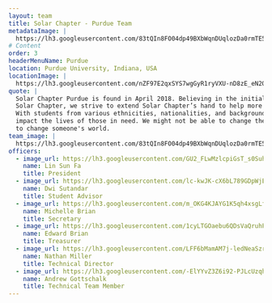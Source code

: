 ```yaml
---
layout: team
title: Solar Chapter - Purdue Team
metadataImage: |
  https://lh3.googleusercontent.com/83tQIn8FO04dp49BXbWqnDUqlozDa0rmTE5RdJRDWZs6FItDx9iu9iqioE-6sJrWzaFVAmJBFQm1MSpz6iHvzx6uPU6VWuupE8QV-UvYobK323nINA4bFR1VLEh4MafDG3jYHqUIdfN4CbrqHWASCHhi4BHVTxalt-7FNIyb3364qzZy13bcCUZZNjoNuV6vbVXf3hgAuSxn1xUbKK9U5pjWMlFBLAPk42Evl7bSf9ZXGUnraVw_W-A-jA1PKFSNHI1GRn99TOcrKy2t9Hva22MGimp1HGhf1jim34C0nlsmByewjtJmU0L_Na25UwvgWZHSmfXzIxrixrDQYcdIE8_BrPfeRW3s7vSZfFtK7kA1ZV9WYnEEazejoslGPnahWu8spn0y5zqGqbkr4G7TQjAgl2MBJ_zznbWCoHGyd3J_aylsozCby327pYp9Wqtw89tWmLGw73kGzVC7hle8ZlvIS8xuvCCMku2SgMRIOcNTwrFbQ8TYwQaZctGi3r-yac-AVhlWmikrPryX5HkCqjuAt52mm9PWgmAMWPGLNBB19ceLLVeCf2zcnRHBvLNwtyZGyte5bspMpzIfj-UmK89_SH72prgC7VQO7sCZ4KcHfJkZAqA5tTutSTSihL1KEXlDW_iZTR1rdAwQSovJ-w1TZDsu4xJ-zloAapZS_bryAGqhUdSi3pkqeyUdCw=w2692-h2018-no
# Content
order: 3
headerMenuName: Purdue
location: Purdue University, Indiana, USA
locationImage: |
  https://lh3.googleusercontent.com/nZF97E2qxSYS7wgGyR1ryVXU-nD8zE_eN2QxubsRzf7_2tyNmUlESIQePZwbMBF-JcfCEnJ-czHaS9M418vhj_5Df5wRgGv9vdi-BXhrV-PISLEsX4N6yA3g498SkllsF49X3lPFLMQnNcWB4L-Y8Sx2NH33f5YzxobIfLeTJDBvVedzdQv7c_tF2PeHqx0qZUNcZyVn8d7f17o5KP0teN3N-iptTG5zJ0XqAFxmaC9iDIeiFh-XnzRXCEy-QqHYtnZmwe0yZ61crByRQFvqnQqQavC5VG38XhnNFCquMNJKDMGrSw82EOksREegUYfbKxPbba1eTcjXFmoELgOMKmz98CCQOwDeswjScCx130flc72jkVJOt0iajz-OggcfFiA13ieZf3V3Cp-nfJR5C4M1lj3pksKC-Klxbzt_X4dqIgKjgMygSXPbvqDmn00EeMDpA2gTy7aidgsis3cryS3k9rbhXa2C9rLSt3CyishyTuViNnO8O23nzYLq_5h3Mfc1MBf_MhA_OIXbJdX_2dOw9V4JJxooDq22mA7LZhKrmJ_562Q_dHh3K_vUD832rnjlDCrHH3sw9tCXRlQozwJIjdCy2cHTm_ATriZDrB_4g0wYlAtkkqnMIrSfKE1oEmgSm0LIgmHDuJa7QhF2wmfeKvSByT6XrVi9DDg6kLRBigwBZxCIwurAdZF19Q=w584-h329-no
quote: |
  Solar Chapter Purdue is found in April 2018. Believing in the initial work of
  Solar Chapter, we strive to extend Solar Chapter’s hand to help more people around the world.
  With students from various ethnicities, nationalities, and backgrounds, we believe we can help
  impact the lives of those in need. We might not be able to change the world, but we might be able
  to change someone's world.
team_image: |
  https://lh3.googleusercontent.com/83tQIn8FO04dp49BXbWqnDUqlozDa0rmTE5RdJRDWZs6FItDx9iu9iqioE-6sJrWzaFVAmJBFQm1MSpz6iHvzx6uPU6VWuupE8QV-UvYobK323nINA4bFR1VLEh4MafDG3jYHqUIdfN4CbrqHWASCHhi4BHVTxalt-7FNIyb3364qzZy13bcCUZZNjoNuV6vbVXf3hgAuSxn1xUbKK9U5pjWMlFBLAPk42Evl7bSf9ZXGUnraVw_W-A-jA1PKFSNHI1GRn99TOcrKy2t9Hva22MGimp1HGhf1jim34C0nlsmByewjtJmU0L_Na25UwvgWZHSmfXzIxrixrDQYcdIE8_BrPfeRW3s7vSZfFtK7kA1ZV9WYnEEazejoslGPnahWu8spn0y5zqGqbkr4G7TQjAgl2MBJ_zznbWCoHGyd3J_aylsozCby327pYp9Wqtw89tWmLGw73kGzVC7hle8ZlvIS8xuvCCMku2SgMRIOcNTwrFbQ8TYwQaZctGi3r-yac-AVhlWmikrPryX5HkCqjuAt52mm9PWgmAMWPGLNBB19ceLLVeCf2zcnRHBvLNwtyZGyte5bspMpzIfj-UmK89_SH72prgC7VQO7sCZ4KcHfJkZAqA5tTutSTSihL1KEXlDW_iZTR1rdAwQSovJ-w1TZDsu4xJ-zloAapZS_bryAGqhUdSi3pkqeyUdCw=w2692-h2018-no
officers:
  - image_url: https://lh3.googleusercontent.com/GU2_FLwMzlcpiGsT_s0SuhuzYFBqOQbKswyzWT-2pI2P76_vUZkNN15nXZUpkDgeJ7bEjjikfbJXg-cUwZ3IPNrWbFlIBoBROTneVGEJ8201S83g7cetSR-BZHaYadJyTs9aHgs4P4Z0FGS-pj8mSKQ3Usb30ddubdYDcueRSYfsGp11MTOOWre6EVN1PeFuJnKZwvxGczpm4ZaBdRIQ2y57M-ct7emXA5ZbTTiGKQttpyFpZAety8StGkib0DfUNT_4Hu34dNJIG_DWt8D6D5eyGjwKfEjvx-z86GPy1lA-J9NVzYGTY4Djc5Pwx69P6MQvSzNIjY-CJ2yRsdiUC_aPPeFpJTcOx_mPTsxo8MItSCQ8ad2eqEKKnWZGMR9UFFQAFZQ1tSy5jIx5rOGlRkCirwCTt8KsJ3BbLTY6OU26gRIj2OzMEFuaKA5kQywf2BwHEMFh8iPbLQ-NSeRKcLi8GzrCGDrGG_hMitLy7VmaDC5iUdUpKNEzbKbxHFW_fqg24H2oGCwH6bwJm0F_CrBWgJWRFm1ZbgjlCg4BApiAJCM8CsAzpaqv2TdeSiPW_rKQbSmRbvbihctBPS9Ea-OKAtumFtyMvPLMOhP0RLqQNlYJbDWvo72ILLyLf98gTepBU-fHcVoNRG53-fC73OgS7K3fZg18mNh5JvuIyB3qAsz3-ec2KrMGL6pD4g=w1616-h2020-no
    name: Lin Sun Fa
    title: President
  - image_url: https://lh3.googleusercontent.com/lc-kwJK-cX6bL789GDpWjEz9A6HcTIfedKV2U3L-wnwxn31HavtVPuld_XmTthGLl_5wROkiFB7NzEzNFeR1QDhH3UcVeQGeRqiZOlO1-O59oyCO_EyPBLhTHBlJIyEpbqGJgy4sfqlSdEj_dLeyKDv7XYScuhHkmFQXz-LLTTyzYQYeN8PH1sop3oQt9AxeR7vtvT-5nEEq6MdVA8VmM8LfVXucDepYdM4_8sS6Mo81MfN64OtKDR9sn09mPfr-HFIv6de5BN3Rx4J7NyImWIDPbJuj25WFCZOdKwKV0ZurVoOHvmjbDR0gswcqEjBi2kiq3nqNC9KUDtnUuM1DIOes37cOCNPyZaBbAvGW2duTddZndRlh6fS8A50ArbQqXJZ4S2cfM7UtD3gqor-2dhOuoXzVmCT9aFgfuy7z4vB52nailEZfPiV-IwwsNGZwdlf6JCl5v2NAW5YEfnd_2tpU9_Ena0gwjvwhrYHIKad7eJqGPiNjd0Psar7uf7Gva-QeiaJKbwwJ2roKQ3WXcLYzoiiB-njUDtaXYGg2bAW2eBY7G6yBhJdtZ8yPxpiDzDvJ1HLFVw9kFuF1J5weTB67PydzjIBs5qmnZahiAcYweMUIi84wrfyu5dm6zrAPMnz91cljHl2kxkvGgH9o50WkitsR9WMahz3LRDUYlOJBOa-BFA7Hi-Evdq64BQ=w1616-h2020-no
    name: Dwi Sutandar
    title: Student Advisor
  - image_url: https://lh3.googleusercontent.com/m_OKG4KJAYG1K5qh4xsgLf0MQbcH_6iEQ300duDP00sHN3orsJhG0ij0v1nGZpmMuaQVwEYXH0kN3UKzM-YYobqSC16ys8Ad3B_x3E5340b-C7piadGo4WX2IBUlw_GhgtRsfIG7gjxENmCXDW8nhg_AdDDKuOW3WsfUSQP1iGiKVFbHtkhzk4jJt95u7iaiFZwIRbZ-y2qoDcs902zA8eBeZR0P4FQeqbjOgMBYrk348ZKlDa1Ef_pOQ7ovB5x7OXeyBK8vTH0K9pcuLLSoiwXNBGxwSo5rXtAgQhgtMd6siL_svoEjdTC6mpWasYGZcmy-zjvBZBCG1MfSOXtp_x4p6eDu9GdNk-J-78n4-m7STueVb4alz9OpzqCDSrxrcP-VE1upgCpd_iMoV2Yi2wDgM8PWoNGb3syPydbaJ5jri-gETyG0KeIzyZj_Q-yb6ivS22GeIy65CXvMfYcvWbD3c_PIo0gBJSZzA286-dEzb0GfNHolDGb2WureDkSl3YnPxDaTx9--Z7Rnrdc9KKMdJzyssy5ZTd3wZRWOeldMv8-lttsPKV5HHarlx24VnXTc4Wq2Ct35Ez_Ygi9oKeMcNlc7P0l4Y74rTc0OtBfWhFmnb2jOBxPriPI9zTbVh1EdUyf9kaAgBn6aCoF2g0E3udFfjyMCX_1RxBJmsEcPLxhJ0HkSwd4ZNiQZOw=w1616-h2020-no
    name: Michelle Brian
    title: Secretary
  - image_url: https://lh3.googleusercontent.com/1cyLTGOaebu6QDsVaQruhPew_G9yd8TBtLNJalwROi79SSHXtN__5zr1gQsMhUMWoVAzkkPIcHbboMAwyv_ojX7f8kidf0wDoZZEaw57PLTlIcXfAZrlLGur5pJ3Xsd2NPhitH4MCeaPoMIbOvDR-Q9-XHAlBfJk3VxiGvlCIwJ1pbsrwtLf7czJxdSQJEubUc2XEWUiNyzoT67Fl9R-Ubcdas4_KWG3-G5nlKmfOwapeiNr_-DFOUtk2apq7DKqPHeQuUR_g-4DA6nd057UU6_R1jhJsIf7bQqYpWtcksgc5dbKOr0u0cKEZsFjyMGXe0U-sb1gjB1tGJwJmbjcLouvbc9cHc7E2ZpUkRSsEzlcmsc2QN2-IQRGLmiXdmTzEn1t47_f80Ut07BgVQ0vekoBpCsbSiBLvcs-5ARHJmvAKCWeGfUgotlGEykokKRznSnHe2Ir1nKzf1jKnPPDbYvBWW1UQOLYyq3dJoDcBEYvSpGUVroFP1jhskn7H1h9gIfZ6OaX3sr8TeuzFuG0gxP65J0567MlOwfpJugkgpl0VBcpt6NDP5jwOfQy6qKDpbufKfETwkNQLN5JNBDdoUGkbeqAZTOtumrOEAzT-n6vQ0DAtZ-0oKVqYG4dOpX8uKoyvwOUl7-KYLTpwSX48ZRIwGjdx1qtqzYmc7PIlilA3BLja6sAJs0EqwkY-Q=w1616-h2020-no
    name: Edward Brian
    title: Treasurer
  - image_url: https://lh3.googleusercontent.com/LFF6bMamAM7j-ledNeaSzrahb-yw5fJXopGzaoiXJEAC0uJKjWMZkEOeTa2pRfS0Yu7OxCFxHmQjIqEO9VCJFxTCF9YnMOz5hVEBJqDBwYugV0q6mWRXzNsnHLpee2rFaK5deq4KM3RSFu0FOclZkGLldmFjXv0NWBu9c2gDlQ4r-HAIF-oQ9M6AjZYp6hBo-7sPfXFeyT6oYPa5P_nWxZLpCF-5TQJNcSvoD2G6P9L2JOtfTNJaujapEVg_JXTmErUXCXkFi060hruPfXFLmW_6_Q-SSpAQx0iWWWZlpioVIu6LNDYpSmjecfXPcSIhC3Ox0kIqFFp6dtkpLgEf-hZyaWDp6e7yNLrVn_zCKN2PM7Dq8rnJnDFCU_2UuyZH6USUy5Mk_7KVJuhwLKptAK2piT_xrQ6JwnI-i42QXffsxFvYYzl71sN8Muh7yVl5rPgUWzS0KGFhPpdM-f0MXoOhG7JpqX7CX7jKxM56mI7WRNNFROgLm6PQDPlkTPkK8ppkEzbl8RVwbT5bzyVcb4koqseV-qX6rYyrj8nktzgkHzaxGNTUrhITd8-txXa6kAfg-NpxV0-llGV-NkYkax90MIYRP0P10vSV1KmVzAxZU9LHmGxyRJ2QFlGXCniSzcNLB811qIe2INHBOnez11uxsmQbA2IcsHUPO33A7Nmb53FrgyLJWqr2qlYO3A=w1066-h1600-no
    name: Nathan Miller
    title: Technical Director
  - image_url: https://lh3.googleusercontent.com/-ElYYvZ3Z6i92-PJLcUzqhtDxH5Xw3A1CdK2VUPmHYjekZi7V4G0DuuqcDrxufN0sqeN649k1-mzCXresQIpZJi3QJe8pHJtIElrVzzIFygBjwvJo-7ORk0tjk2VQcGFe47HgXCI0w12MQTC9kva7n40cIMj8HEUanZTiiKmYRpkzNwKQLGkdCUhfXXC18UIWy_C0xqzNoJhFSmrFIrZeGWEA3OKSGtEGHOlFhjcxLm2UnQTCLunrMfMiV0A6HynJMWcOjhu36RDc5OpRTwNKcXEzo2tUMu2Y2_VedQJyhwyMhyJugkC-FcnaFvkem39B2-s3JNHrZ-TW2VthozTvN3zJqC44tQkHzvFHqywrG7757EjGrTFLAsgZ5cZu6v-eFw6ITXfLWLion2Sg_wYgLoD6pF27OVwOs3URWSuO5PzduwydH7Kg9IowI3f3TCkR3G4__Gj7nDW1RP9-iJ1yoQ7USfYScksnT9HuJyWTfQSiszheiusF2F6-rCtLbWRy35htxF9KRfeRRGDptZy72K82cLfy8J-amARHCe6j17fgBHrmxRYmqGrvS0bK38rQyZ_OjnLLO8bxD2jat0L_lRTR-7Y6r--xJ0CxaIaj_mv9zplBPRaviQkLdtIxME8i1dIJDCeHBPUAjfWmnB6KcZ_WBdp134r2vgZH0lYOCLx3rOXhqgUKfoiOfzBkg=w1200-h1600-no
    name: Andrew Gottschalk
    title: Technical Team Member
---
```

